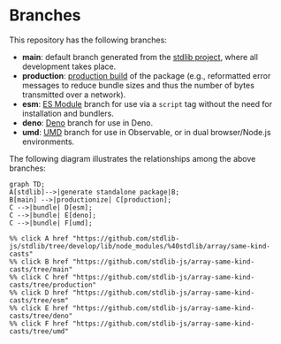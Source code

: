 <!--

@license Apache-2.0

Copyright (c) 2022 The Stdlib Authors.

Licensed under the Apache License, Version 2.0 (the "License");
you may not use this file except in compliance with the License.
You may obtain a copy of the License at

    http://www.apache.org/licenses/LICENSE-2.0

Unless required by applicable law or agreed to in writing, software
distributed under the License is distributed on an "AS IS" BASIS,
WITHOUT WARRANTIES OR CONDITIONS OF ANY KIND, either express or implied.
See the License for the specific language governing permissions and
limitations under the License.

-->

# Branches

This repository has the following branches:

-   **main**: default branch generated from the [stdlib project][stdlib-url], where all development takes place.
-   **production**: [production build][production-url] of the package (e.g., reformatted error messages to reduce bundle sizes and thus the number of bytes transmitted over a network).
-   **esm**: [ES Module][esm-url] branch for use via a `script` tag without the need for installation and bundlers.
-   **deno**: [Deno][deno-url] branch for use in Deno.
-   **umd**: [UMD][umd-url] branch for use in Observable, or in dual browser/Node.js environments.

The following diagram illustrates the relationships among the above branches:

```mermaid
graph TD;
A[stdlib]-->|generate standalone package|B;
B[main] -->|productionize| C[production];
C -->|bundle| D[esm];
C -->|bundle| E[deno];
C -->|bundle| F[umd];

%% click A href "https://github.com/stdlib-js/stdlib/tree/develop/lib/node_modules/%40stdlib/array/same-kind-casts"
%% click B href "https://github.com/stdlib-js/array-same-kind-casts/tree/main"
%% click C href "https://github.com/stdlib-js/array-same-kind-casts/tree/production"
%% click D href "https://github.com/stdlib-js/array-same-kind-casts/tree/esm"
%% click E href "https://github.com/stdlib-js/array-same-kind-casts/tree/deno"
%% click F href "https://github.com/stdlib-js/array-same-kind-casts/tree/umd"
```

[stdlib-url]: https://github.com/stdlib-js/stdlib/tree/develop/lib/node_modules/%40stdlib/array/same-kind-casts
[production-url]: https://github.com/stdlib-js/array-same-kind-casts/tree/production
[deno-url]: https://github.com/stdlib-js/array-same-kind-casts/tree/deno
[umd-url]: https://github.com/stdlib-js/array-same-kind-casts/tree/umd
[esm-url]: https://github.com/stdlib-js/array-same-kind-casts/tree/esm